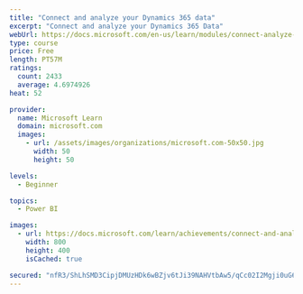 ```yaml
---
title: "Connect and analyze your Dynamics 365 data​"
excerpt: "Connect and analyze your Dynamics 365 Data​"
webUrl: https://docs.microsoft.com/en-us/learn/modules/connect-analyze-dynamics-365-data/
type: course
price: Free
length: PT57M
ratings:
  count: 2433
  average: 4.6974926
heat: 52

provider:
  name: Microsoft Learn
  domain: microsoft.com
  images:
    - url: /assets/images/organizations/microsoft.com-50x50.jpg
      width: 50
      height: 50

levels:
  - Beginner

topics:
  - Power BI

images:
  - url: https://docs.microsoft.com/learn/achievements/connect-and-analyze-your-microsoft-dynamics-365-data-social.png
    width: 800
    height: 400
    isCached: true

secured: "nfR3/ShLhSMD3CipjDMUzHDk6wBZjv6tJi39NAHVtbAw5/qCc02I2Mgji0uG6Pds4npEdiZ6DImgGKJdR/8jw7HWgYu3zGkNXDNeUKxV0EtxoMLNmEyY5e7ktfTa31sYTozKycSSrTVoRU774W7vnG9J9cg4Le4tgjy3HMcXCT1sC1FnrdGxKbsOJxKShk+x04d8wPo6iWEtpAGcvbbFMUOM6mjVpspLhY5hJfQ+hpiABnYurV6Dgll1QcYDCsCdBdk9IADhG05asgVnSJ5KT8LJfng73DjE+wOZ2Zu0YcaYCl2/vrElz8kS3ae9+bwXqWwoGyPPg/HUVlDpmxFcGqDI5OvjjcsA+0QJbUzgkODZqqAepuUjO8uW8LJXmUYoMFyEvhXN+AQuMRQmlHLVI4qBr6LK8A5pSM0dotQq0+w=;U1w5D3fB0uQDY1O84+J85A=="
---
```


